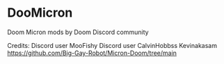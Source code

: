 # DooMicron
Doom Micron mods by Doom Discord community

Credits:
Discord user MooFishy
Discord user CalvinHobbss
Kevinakasam https://github.com/Big-Gay-Robot/Micron-Doom/tree/main
